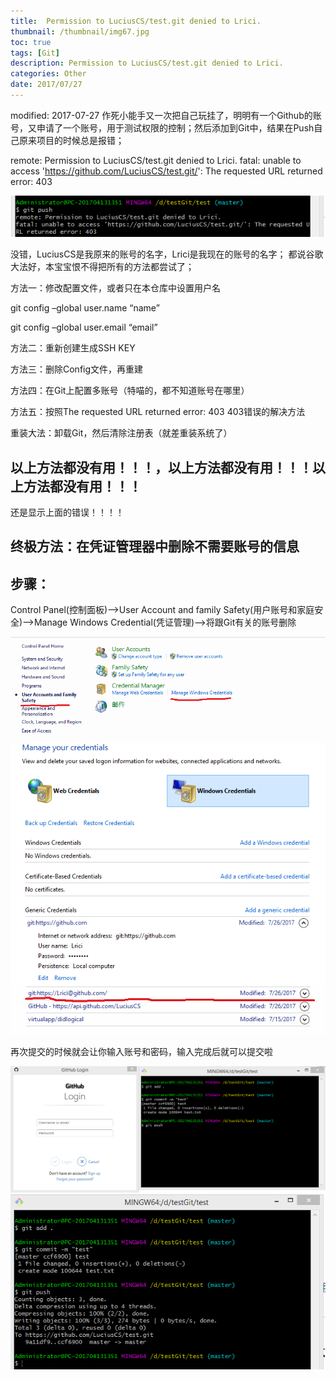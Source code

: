 ```yaml
---
title:  Permission to LuciusCS/test.git denied to Lrici.
thumbnail: /thumbnail/img67.jpg
toc: true
tags: [Git]
description: Permission to LuciusCS/test.git denied to Lrici.
categories: Other
date: 2017/07/27
---
```





modified: 2017-07-27
作死小能手又一次把自己玩挂了，明明有一个Github的账号，又申请了一个账号，用于测试权限的控制；然后添加到Git中，结果在Push自己原来项目的时候总是报错；
<!--more-->
remote: Permission to LuciusCS/test.git denied to Lrici.
fatal: unable to access 'https://github.com/LuciusCS/test.git/': The requested URL returned error: 403


![](/public/img/other/Image3.png)


没错，LuciusCS是我原来的账号的名字，Lrici是我现在的账号的名字；
都说谷歌大法好，本宝宝恨不得把所有的方法都尝试了；

方法一：修改配置文件，或者只在本仓库中设置用户名

git config –global user.name “name” 

git config –global user.email “email” 

方法二：重新创建生成SSH KEY

方法三：删除Config文件，再重建

方法四：在Git上配置多账号（特喵的，都不知道账号在哪里）

方法五：按照The requested URL returned error: 403 403错误的解决方法

重装大法：卸载Git，然后清除注册表（就差重装系统了）

## 以上方法都没有用！！！，以上方法都没有用！！！以上方法都没有用！！！

还是显示上面的错误！！！！

## 终极方法：在凭证管理器中删除不需要账号的信息

## 步骤：

  Control Panel(控制面板)——>User Account and family Safety(用户账号和家庭安全)——>Manage Windows Credential(凭证管理)——>将跟Git有关的账号删除


![](public/img/other/Image1.png)
![](public/img/other/Image4.png)



再次提交的时候就会让你输入账号和密码，输入完成后就可以提交啦


![](public/img/other/Image5.png)
![](public/img/other/Image6.png)






